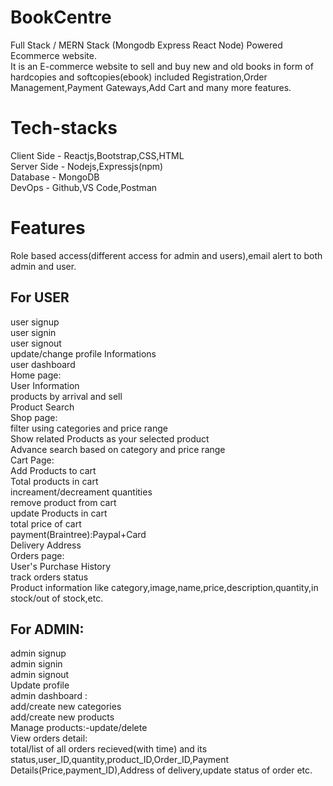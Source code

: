 # BookCentre
Full Stack / MERN Stack (Mongodb Express React Node) Powered Ecommerce website. </br>
It is an E-commerce website to sell and buy new and old books in form of hardcopies and softcopies(ebook) included Registration,Order Management,Payment Gateways,Add Cart and many more features.
# Tech-stacks
Client Side - Reactjs,Bootstrap,CSS,HTML </br>
Server Side - Nodejs,Expressjs(npm) </br>
Database - MongoDB </br>
DevOps - Github,VS Code,Postman
# Features 
Role based access(different access for admin and users),email alert to both admin and user.
## For USER
user signup </br>
user signin </br>
user signout </br>
update/change profile Informations </br>
user dashboard </br>
Home page: </br>
User Information </br>
products by arrival and sell </br>
Product Search </br>
Shop page: </br>
filter using categories and price range </br>
Show related Products as your selected product </br>
Advance search based on category and price range </br> 
Cart Page: </br>
Add Products to cart </br>
Total products in cart </br>
increament/decreament quantities </br>
remove product from cart </br>
update Products in cart </br>
total price of cart </br>
payment(Braintree):Paypal+Card </br>
Delivery Address </br>
Orders page: </br>
User's Purchase History </br>
track orders status </br>
Product information like category,image,name,price,description,quantity,in stock/out of stock,etc.
## For ADMIN:
admin signup </br>
admin signin </br>
admin signout </br>
Update profile </br>
admin dashboard : </br>
add/create new categories </br>
add/create new products </br>
Manage products:-update/delete </br>
View orders detail: </br>
total/list of all orders recieved(with time) and its status,user_ID,quantity,product_ID,Order_ID,Payment Details(Price,payment_ID),Address of delivery,update status of order etc.</br>


